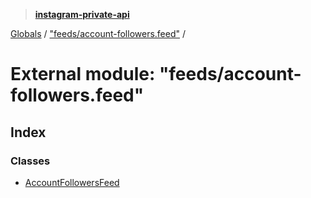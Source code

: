 > **[instagram-private-api](../README.md)**

[Globals](../globals.md) / ["feeds/account-followers.feed"](_feeds_account_followers_feed_.md) /

# External module: "feeds/account-followers.feed"

## Index

### Classes

* [AccountFollowersFeed](../classes/_feeds_account_followers_feed_.accountfollowersfeed.md)